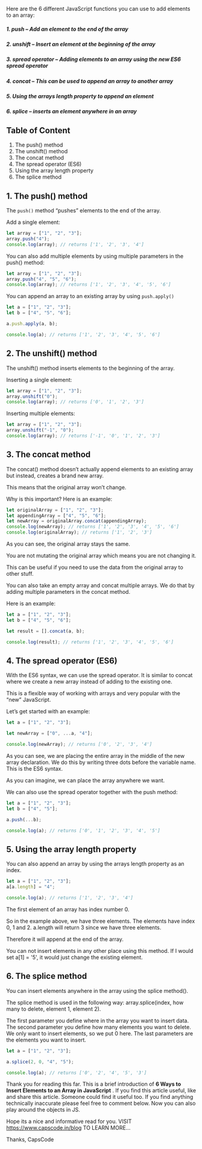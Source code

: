 Here are the 6 different JavaScript functions you can use to add elements to an array:

##### 1. push – Add an element to the end of the array

##### 2. unshift – Insert an element at the beginning of the array

##### 3. spread operator – Adding elements to an array using the new ES6 spread operator

##### 4. concat – This can be used to append an array to another array

##### 5. Using the arrays length property to append an element

##### 6. splice – inserts an element anywhere in an array

## Table of Content

1. The push() method
2. The unshift() method
3. The concat method
4. The spread operator (ES6)
5. Using the array length property
6. The splice method

## 1. The push() method

The `push()` method “pushes” elements to the end of the array.

Add a single element:

```js
let array = ["1", "2", "3"];
array.push("4");
console.log(array); // returns ['1', '2', '3', '4']
```

You can also add multiple elements by using multiple parameters in the push() method:

```js
let array = ["1", "2", "3"];
array.push("4", "5", "6");
console.log(array); // returns ['1', '2', '3', '4', '5', '6']
```

You can append an array to an existing array by using `push.apply()`

```js
let a = ["1", "2", "3"];
let b = ["4", "5", "6"];

a.push.apply(a, b);

console.log(a); // returns ['1', '2', '3', '4', '5', '6']
```

## 2. The unshift() method

The unshift() method inserts elements to the beginning of the array.

Inserting a single element:

```js
let array = ["1", "2", "3"];
array.unshift("0");
console.log(array); // returns ['0', '1', '2', '3']
```

Inserting multiple elements:

```js
let array = ["1", "2", "3"];
array.unshift("-1", "0");
console.log(array); // returns ['-1', '0', '1', '2', '3']
```

## 3. The concat method

The concat() method doesn’t actually append elements to an existing array but instead, creates a brand new array.

This means that the original array won’t change.

Why is this important? Here is an example:

```js
let originalArray = ["1", "2", "3"];
let appendingArray = ["4", "5", "6"];
let newArray = originalArray.concat(appendingArray);
console.log(newArray); // returns ['1', '2', '3', '4', '5', '6']
console.log(originalArray); // returns ['1', '2', '3']
```

As you can see, the original array stays the same.

You are not mutating the original array which means you are not changing it.

This can be useful if you need to use the data from the original array to other stuff.

You can also take an empty array and concat multiple arrays. We do that by adding multiple parameters in the concat method.

Here is an example:

```js
let a = ["1", "2", "3"];
let b = ["4", "5", "6"];

let result = [].concat(a, b);

console.log(result); // returns ['1', '2', '3', '4', '5', '6']
```

## 4. The spread operator (ES6)

With the ES6 syntax, we can use the spread operator. It is similar to concat where we create a new array instead of adding to the existing one.

This is a flexible way of working with arrays and very popular with the “new” JavaScript.

Let’s get started with an example:

```js
let a = ["1", "2", "3"];

let newArray = ["0", ...a, "4"];

console.log(newArray); // returns ['0', '2', '3', '4']
```

As you can see, we are placing the entire array in the middle of the new array declaration. We do this by writing three dots before the variable name. This is the ES6 syntax.

As you can imagine, we can place the array anywhere we want.

We can also use the spread operator together with the push method:

```js
let a = ["1", "2", "3"];
let b = ["4", "5"];

a.push(...b);

console.log(a); // returns ['0', '1', '2', '3', '4', '5']
```

## 5. Using the array length property

You can also append an array by using the arrays length property as an index.

```js
let a = ["1", "2", "3"];
a[a.length] = "4";

console.log(a); // returns ['1', '2', '3', '4']
```

The first element of an array has index number 0.

So in the example above, we have three elements. The elements have index 0, 1 and 2. a.length will return 3 since we have three elements.

Therefore it will append at the end of the array.

You can not insert elements in any other place using this method. If I would set a[1] = '5', it would just change the existing element.

## 6. The splice method

You can insert elements anywhere in the array using the splice method().

The splice method is used in the following way: array.splice(index, how many to delete, element 1, element 2).

The first parameter you define where in the array you want to insert data. The second parameter you define how many elements you want to delete. We only want to insert elements, so we put 0 here. The last parameters are the elements you want to insert.

```js
let a = ["1", "2", "3"];

a.splice(2, 0, "4", "5");

console.log(a); // returns ['0', '2', '4', '5', '3']
```

Thank you for reading this far. This is a brief introduction of **6 Ways to Insert Elements to an Array in JavaScript** .
If you find this article useful, like and share this article. Someone could find it useful too. If you find anything technically inaccurate please feel free to comment below.
Now you can also play around the objects in JS.

Hope its a nice and informative read for you.
VISIT https://www.capscode.in/blog TO LEARN MORE...

Thanks,
CapsCode
